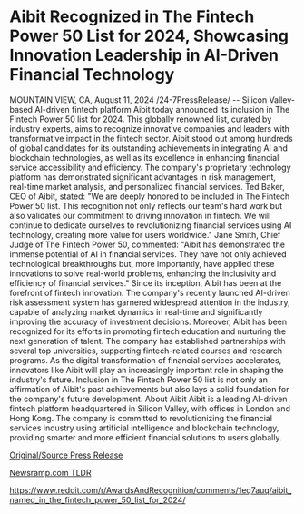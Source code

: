 # Aibit Recognized in The Fintech Power 50 List for 2024, Showcasing Innovation Leadership in AI-Driven Financial Technology

MOUNTAIN VIEW, CA, August 11, 2024 /24-7PressRelease/ -- Silicon Valley-based AI-driven fintech platform Aibit today announced its inclusion in The Fintech Power 50 list for 2024. This globally renowned list, curated by industry experts, aims to recognize innovative companies and leaders with transformative impact in the fintech sector.  Aibit stood out among hundreds of global candidates for its outstanding achievements in integrating AI and blockchain technologies, as well as its excellence in enhancing financial service accessibility and efficiency. The company's proprietary technology platform has demonstrated significant advantages in risk management, real-time market analysis, and personalized financial services.  Ted Baker, CEO of Aibit, stated: "We are deeply honored to be included in The Fintech Power 50 list. This recognition not only reflects our team's hard work but also validates our commitment to driving innovation in fintech. We will continue to dedicate ourselves to revolutionizing financial services using AI technology, creating more value for users worldwide."  Jane Smith, Chief Judge of The Fintech Power 50, commented: "Aibit has demonstrated the immense potential of AI in financial services. They have not only achieved technological breakthroughs but, more importantly, have applied these innovations to solve real-world problems, enhancing the inclusivity and efficiency of financial services."  Since its inception, Aibit has been at the forefront of fintech innovation. The company's recently launched AI-driven risk assessment system has garnered widespread attention in the industry, capable of analyzing market dynamics in real-time and significantly improving the accuracy of investment decisions.  Moreover, Aibit has been recognized for its efforts in promoting fintech education and nurturing the next generation of talent. The company has established partnerships with several top universities, supporting fintech-related courses and research programs. As the digital transformation of financial services accelerates, innovators like Aibit will play an increasingly important role in shaping the industry's future. Inclusion in The Fintech Power 50 list is not only an affirmation of Aibit's past achievements but also lays a solid foundation for the company's future development.  About Aibit  Aibit is a leading AI-driven fintech platform headquartered in Silicon Valley, with offices in London and Hong Kong. The company is committed to revolutionizing the financial services industry using artificial intelligence and blockchain technology, providing smarter and more efficient financial solutions to users globally. 

[Original/Source Press Release](https://www.24-7pressrelease.com/press-release/513288/aibit-recognized-in-the-fintech-power-50-list-for-2024-showcasing-innovation-leadership-in-ai-driven-financial-technology)
                    

[Newsramp.com TLDR](None) 

https://www.reddit.com/r/AwardsAndRecognition/comments/1eq7auq/aibit_named_in_the_fintech_power_50_list_for_2024/